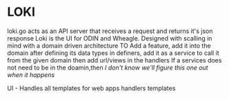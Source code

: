 # LOKI

loki.go acts as an API server that receives a request and returns it's  json response
Loki is the UI for ODIN and Wheagle. Designed with scalling in mind with a domain driven architecture
TO Add a feature, add it into the domain after defining its data types in definers, add it as a service to call it from the given domain then add url/views in the handlers
If a services does not need to be in the doamin,then *I don't know we'll figure this one out when it happens*

UI - Handles all templates for web apps
  handlers
  templates
